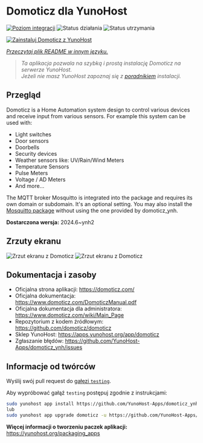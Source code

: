 <!--
To README zostało automatycznie wygenerowane przez <https://github.com/YunoHost/apps/tree/master/tools/readme_generator>
Nie powinno być ono edytowane ręcznie.
-->

# Domoticz dla YunoHost

[![Poziom integracji](https://apps.yunohost.org/badge/integration/domoticz)](https://ci-apps.yunohost.org/ci/apps/domoticz/)
![Status działania](https://apps.yunohost.org/badge/state/domoticz)
![Status utrzymania](https://apps.yunohost.org/badge/maintained/domoticz)

[![Zainstaluj Domoticz z YunoHost](https://install-app.yunohost.org/install-with-yunohost.svg)](https://install-app.yunohost.org/?app=domoticz)

*[Przeczytaj plik README w innym języku.](./ALL_README.md)*

> *Ta aplikacja pozwala na szybką i prostą instalację Domoticz na serwerze YunoHost.*  
> *Jeżeli nie masz YunoHost zapoznaj się z [poradnikiem](https://yunohost.org/install) instalacji.*

## Przegląd

Domoticz is a Home Automation system design to control various devices and receive input from various sensors.
For example this system can be used with: 

* Light switches
* Door sensors
* Doorbells
* Security devices
* Weather sensors like: UV/Rain/Wind Meters
* Temperature Sensors
* Pulse Meters
* Voltage / AD Meters
* And more...


The MQTT broker Mosquitto is integrated into the package and requires its own domain or subdomain. It's an optional setting.
You may also install the [Mosquitto package](https://github.com/YunoHost-Apps/mosquitto_ynh) without using the one provided by domoticz_ynh.

**Dostarczona wersja:** 2024.6~ynh2

## Zrzuty ekranu

![Zrzut ekranu z Domoticz](./doc/screenshots/domoticz_Switches_screen.png)
![Zrzut ekranu z Domoticz](./doc/screenshots/domoticz_floorplan_machineon.png)

## Dokumentacja i zasoby

- Oficjalna strona aplikacji: <https://domoticz.com/>
- Oficjalna dokumentacja: <https://www.domoticz.com/DomoticzManual.pdf>
- Oficjalna dokumentacja dla administratora: <https://www.domoticz.com/wiki/Main_Page>
- Repozytorium z kodem źródłowym: <https://github.com/domoticz/domoticz>
- Sklep YunoHost: <https://apps.yunohost.org/app/domoticz>
- Zgłaszanie błędów: <https://github.com/YunoHost-Apps/domoticz_ynh/issues>

## Informacje od twórców

Wyślij swój pull request do [gałęzi `testing`](https://github.com/YunoHost-Apps/domoticz_ynh/tree/testing).

Aby wypróbować gałąź `testing` postępuj zgodnie z instrukcjami:

```bash
sudo yunohost app install https://github.com/YunoHost-Apps/domoticz_ynh/tree/testing --debug
lub
sudo yunohost app upgrade domoticz -u https://github.com/YunoHost-Apps/domoticz_ynh/tree/testing --debug
```

**Więcej informacji o tworzeniu paczek aplikacji:** <https://yunohost.org/packaging_apps>
